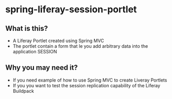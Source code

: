 # spring-liferay-session-portlet


## What is this?

* A Liferay Portlet created using Spring MVC
* The portlet contain a form that le you add arbitrary data into the application SESSION

## Why you may need it?

* If you need example of how to use Spring MVC to create Liveray Portlets
* If you you want to test the session replication capability of the Liferay Buildpack

